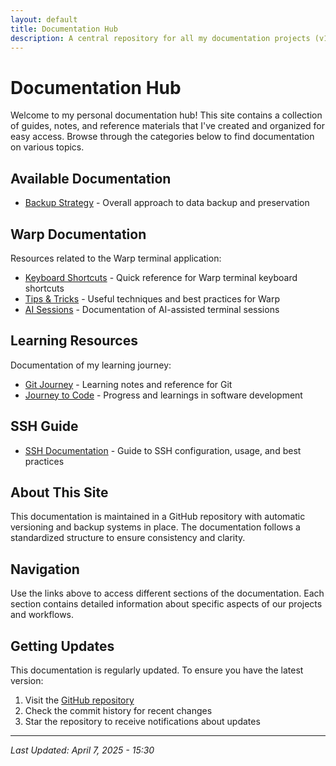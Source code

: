 ```yaml
---
layout: default
title: Documentation Hub
description: A central repository for all my documentation projects (v1.0.1)
---
```


# Documentation Hub

Welcome to my personal documentation hub! This site contains a collection of guides, notes, and reference materials that I've created and organized for easy access. Browse through the categories below to find documentation on various topics.

## Available Documentation

- [Backup Strategy](/documentation-projects/backup-strategy/) - Overall approach to data backup and preservation

<!-- Removed non-existent files:
- Documentation Framework
- Sample Documentation Project 
- Templates section
-->

## Warp Documentation

Resources related to the Warp terminal application:

- [Keyboard Shortcuts](/documentation-projects/warp/keyboard-shortcuts/) - Quick reference for Warp terminal keyboard shortcuts
- [Tips & Tricks](/documentation-projects/warp/tips-tricks/) - Useful techniques and best practices for Warp
- [AI Sessions](/documentation-projects/warp/ai-sessions/) - Documentation of AI-assisted terminal sessions
## Learning Resources

Documentation of my learning journey:

- [Git Journey](/documentation-projects/learning/git-journey/) - Learning notes and reference for Git
- [Journey to Code](/documentation-projects/learning/journey-to-code/) - Progress and learnings in software development

## SSH Guide

- [SSH Documentation](/documentation-projects/ssh/) - Guide to SSH configuration, usage, and best practices
## About This Site

This documentation is maintained in a GitHub repository with automatic versioning and backup systems in place. The documentation follows a standardized structure to ensure consistency and clarity.

## Navigation

Use the links above to access different sections of the documentation. Each section contains detailed information about specific aspects of our projects and workflows.

## Getting Updates

This documentation is regularly updated. To ensure you have the latest version:

1. Visit the [GitHub repository](https://github.com/Raytogether/documentation-projects)
2. Check the commit history for recent changes
3. Star the repository to receive notifications about updates

---

*Last Updated: April 7, 2025 - 15:30*

